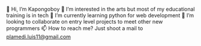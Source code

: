 👋 Hi, I’m Kapongoboy
👀 I’m interested in the arts but most of my educational training is in tech
🌱 I’m currently learning python for web development
💞️ I’m looking to collaborate on entry level projects to meet other new programmers
📫 How to reach me? Just shoot a mail to plamedi.luis11@gmail.com

<!---
Kapongoboy/Kapongoboy is a ✨ special ✨ repository because its `README.md` (this file) appears on your GitHub profile.
You can click the Preview link to take a look at your changes.
--->
